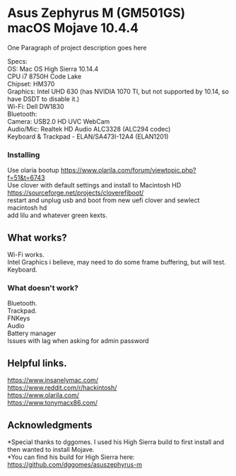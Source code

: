 # Asus Zephyrus M (GM501GS) macOS Mojave 10.4.4

One Paragraph of project description goes here

Specs:\
OS: Mac OS High Sierra 10.14.4\
CPU i7 8750H Code Lake\
Chipset: HM370\
Graphics: Intel UHD 630 (has NVIDIA 1070 TI, but not supported by 10.14, so have DSDT to disable it.)\
Wi-Fi: Dell DW1830\
Bluetooth:\
Camera: USB2.0 HD UVC WebCam\
Audio/Mic: Realtek HD Audio ALC3328 (ALC294 codec)\
Keyboard & Trackpad - ELAN/SA473I-12A4 (ELAN1201)

### Installing  

Use olaria bootup https://www.olarila.com/forum/viewtopic.php?f=51&t=6743  
Use clover with default settings and install to Macintosh HD https://sourceforge.net/projects/cloverefiboot/  
restart and unplug usb and boot from new uefi clover and sewlect macintosh hd  
add lilu and whatever green kexts.


## What works?

Wi-Fi works.\
Intel Graphics i believe, may need to do some frame buffering, but will test.\
Keyboard.

### What doesn't work?

Bluetooth.\
Trackpad.\
FNKeys\
Audio\
Battery manager\
Issues with lag when asking for admin password

## Helpful links.

https://www.insanelymac.com/  
https://www.reddit.com/r/hackintosh/  
https://www.olarila.com/  
https://www.tonymacx86.com/  


## Acknowledgments  

*Special thanks to dggomes. I used his High Sierra build to first install and then wanted to install Mojave.  
*You can find his build for High Sierra here: https://github.com/dggomes/asuszephyrus-m  

